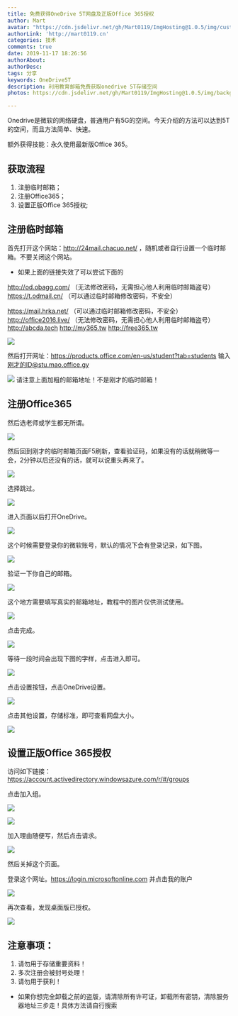 ```yaml
---
title: 免费获得OneDrive 5T网盘及正版Office 365授权
author: Mart
avatar: "https://cdn.jsdelivr.net/gh/Mart0119/ImgHosting@1.0.5/img/custom/2.jpg"
authorLink: 'http://mart0119.cn'
categories: 技术
comments: true
date: 2019-11-17 18:26:56
authorAbout: 
authorDesc:
tags: 分享
keywords: OneDrive5T
description: 利用教育邮箱免费获取onedrive 5T存储空间
photos: https://cdn.jsdelivr.net/gh/Mart0119/ImgHosting@1.0.5/img/background/aeolian3_by_wlop-dbztbo1.jpg

---
```

Onedrive是微软的网络硬盘，普通用户有5G的空间。今天介绍的方法可以达到5T的空间，而且方法简单、快速。

额外获得技能：永久使用最新版Office 365。

## 获取流程
1. 注册临时邮箱；
2. 注册Office365；
3. 设置正版Office 365授权;

## 注册临时邮箱
首先打开这个网站：http://24mail.chacuo.net/ ，随机或者自行设置一个临时邮箱。不要关闭这个网站。

- 如果上面的链接失效了可以尝试下面的

http://od.obagg.com/ （无法修改密码，无需担心他人利用临时邮箱盗号）
https://t.odmail.cn/ （可以通过临时邮箱修改密码，不安全）

https://mail.hrka.net/ （可以通过临时邮箱修改密码，不安全）
http://office2016.live/ （无法修改密码，无需担心他人利用临时邮箱盗号）
http://abcda.tech
http://my365.tw
http://free365.tw

![](https://blog.orghub.cn/2019/06/07/%E5%85%8D%E8%B4%B9%E8%8E%B7%E5%BE%97OneDrive-5T%E7%BD%91%E7%9B%98%E5%8F%8A%E6%AD%A3%E7%89%88Office-365%E6%8E%88%E6%9D%83/1.%E5%88%9B%E5%BB%BA%E4%B8%B4%E6%97%B6%E9%82%AE%E7%AE%B1.png)

然后打开网址：https://products.office.com/en-us/student?tab=students 输入 刚才的ID@stu.mao.office.gy

![](https://blog.orghub.cn/2019/06/07/%E5%85%8D%E8%B4%B9%E8%8E%B7%E5%BE%97OneDrive-5T%E7%BD%91%E7%9B%98%E5%8F%8A%E6%AD%A3%E7%89%88Office-365%E6%8E%88%E6%9D%83/2.%E5%88%9B%E5%BB%BA365%E9%82%AE%E7%AE%B1.png)
请注意上面加粗的邮箱地址！不是刚才的临时邮箱！

## 注册Office365
然后选老师或学生都无所谓。

![](https://blog.orghub.cn/2019/06/07/%E5%85%8D%E8%B4%B9%E8%8E%B7%E5%BE%97OneDrive-5T%E7%BD%91%E7%9B%98%E5%8F%8A%E6%AD%A3%E7%89%88Office-365%E6%8E%88%E6%9D%83/3.%E5%93%AA%E4%B8%80%E4%B8%AA%E6%97%A0%E6%89%80%E8%B0%93.png)

然后回到刚才的临时邮箱页面F5刷新，查看验证码，如果没有的话就稍微等一会，2分钟以后还没有的话，就可以说重头再来了。

![](https://blog.orghub.cn/2019/06/07/%E5%85%8D%E8%B4%B9%E8%8E%B7%E5%BE%97OneDrive-5T%E7%BD%91%E7%9B%98%E5%8F%8A%E6%AD%A3%E7%89%88Office-365%E6%8E%88%E6%9D%83/4.%E5%A1%AB%E5%86%99%E9%AA%8C%E8%AF%81%E7%A0%81.png)

选择跳过。

![](https://blog.orghub.cn/2019/06/07/%E5%85%8D%E8%B4%B9%E8%8E%B7%E5%BE%97OneDrive-5T%E7%BD%91%E7%9B%98%E5%8F%8A%E6%AD%A3%E7%89%88Office-365%E6%8E%88%E6%9D%83/5.%E8%B7%B3%E8%BF%87.png)

进入页面以后打开OneDrive。

![](https://blog.orghub.cn/2019/06/07/%E5%85%8D%E8%B4%B9%E8%8E%B7%E5%BE%97OneDrive-5T%E7%BD%91%E7%9B%98%E5%8F%8A%E6%AD%A3%E7%89%88Office-365%E6%8E%88%E6%9D%83/6.%E6%89%93%E5%BC%80OneDrive.png)

这个时候需要登录你的微软账号，默认的情况下会有登录记录，如下图。

![](https://blog.orghub.cn/2019/06/07/%E5%85%8D%E8%B4%B9%E8%8E%B7%E5%BE%97OneDrive-5T%E7%BD%91%E7%9B%98%E5%8F%8A%E6%AD%A3%E7%89%88Office-365%E6%8E%88%E6%9D%83/7.%E9%80%89%E6%8B%A9%E7%99%BB%E5%BD%95%E4%BD%A0%E8%87%AA%E5%B7%B1%E7%9A%84%E8%B4%A6%E6%88%B7.png)

验证一下你自己的邮箱。

![](https://blog.orghub.cn/2019/06/07/%E5%85%8D%E8%B4%B9%E8%8E%B7%E5%BE%97OneDrive-5T%E7%BD%91%E7%9B%98%E5%8F%8A%E6%AD%A3%E7%89%88Office-365%E6%8E%88%E6%9D%83/8.%E9%AA%8C%E8%AF%81%E4%BD%A0%E8%87%AA%E5%B7%B1%E7%9C%9F%E5%AE%9E%E7%9A%84%E9%82%AE%E7%AE%B1.png)

这个地方需要填写真实的邮箱地址，教程中的图片仅供测试使用。

![](https://blog.orghub.cn/2019/06/07/%E5%85%8D%E8%B4%B9%E8%8E%B7%E5%BE%97OneDrive-5T%E7%BD%91%E7%9B%98%E5%8F%8A%E6%AD%A3%E7%89%88Office-365%E6%8E%88%E6%9D%83/9.%E9%AA%8C%E8%AF%81%E9%82%AE%E7%AE%B1.png)

点击完成。

![](https://blog.orghub.cn/2019/06/07/%E5%85%8D%E8%B4%B9%E8%8E%B7%E5%BE%97OneDrive-5T%E7%BD%91%E7%9B%98%E5%8F%8A%E6%AD%A3%E7%89%88Office-365%E6%8E%88%E6%9D%83/10.%E5%AE%8C%E6%88%90.png)

等待一段时间会出现下图的字样，点击进入即可。

![](https://blog.orghub.cn/2019/06/07/%E5%85%8D%E8%B4%B9%E8%8E%B7%E5%BE%97OneDrive-5T%E7%BD%91%E7%9B%98%E5%8F%8A%E6%AD%A3%E7%89%88Office-365%E6%8E%88%E6%9D%83/11.%E5%BC%80%E5%A7%8B%E4%BD%BF%E7%94%A8.png)

点击设置按钮，点击OneDrive设置。

![](https://blog.orghub.cn/2019/06/07/%E5%85%8D%E8%B4%B9%E8%8E%B7%E5%BE%97OneDrive-5T%E7%BD%91%E7%9B%98%E5%8F%8A%E6%AD%A3%E7%89%88Office-365%E6%8E%88%E6%9D%83/12.%E6%9F%A5%E7%9C%8B%E7%A9%BA%E9%97%B4.png)

点击其他设置，存储标准，即可查看网盘大小。

![](https://blog.orghub.cn/2019/06/07/%E5%85%8D%E8%B4%B9%E8%8E%B7%E5%BE%97OneDrive-5T%E7%BD%91%E7%9B%98%E5%8F%8A%E6%AD%A3%E7%89%88Office-365%E6%8E%88%E6%9D%83/13.%E7%A1%AE%E8%AE%A4%E7%A9%BA%E9%97%B4.png)

## 设置正版Office 365授权
访问如下链接：https://account.activedirectory.windowsazure.com/r/#/groups

点击加入组。

![](https://blog.orghub.cn/2019/06/07/%E5%85%8D%E8%B4%B9%E8%8E%B7%E5%BE%97OneDrive-5T%E7%BD%91%E7%9B%98%E5%8F%8A%E6%AD%A3%E7%89%88Office-365%E6%8E%88%E6%9D%83/14.%E5%8A%A0%E5%85%A5%E7%BB%841.png)

![](https://blog.orghub.cn/2019/06/07/%E5%85%8D%E8%B4%B9%E8%8E%B7%E5%BE%97OneDrive-5T%E7%BD%91%E7%9B%98%E5%8F%8A%E6%AD%A3%E7%89%88Office-365%E6%8E%88%E6%9D%83/14.%E5%8A%A0%E5%85%A5%E7%BB%842.png)

加入理由随便写，然后点击请求。

![](https://blog.orghub.cn/2019/06/07/%E5%85%8D%E8%B4%B9%E8%8E%B7%E5%BE%97OneDrive-5T%E7%BD%91%E7%9B%98%E5%8F%8A%E6%AD%A3%E7%89%88Office-365%E6%8E%88%E6%9D%83/15%E7%90%86%E7%94%B1%E9%9A%8F%E4%BE%BF%E5%86%99.png)

然后关掉这个页面。

登录这个网址。https://login.microsoftonline.com 并点击我的账户

![](https://blog.orghub.cn/2019/06/07/%E5%85%8D%E8%B4%B9%E8%8E%B7%E5%BE%97OneDrive-5T%E7%BD%91%E7%9B%98%E5%8F%8A%E6%AD%A3%E7%89%88Office-365%E6%8E%88%E6%9D%83/16.%E6%9F%A5%E7%9C%8B%E6%A1%8C%E9%9D%A2%E7%89%88%E6%8E%88%E6%9D%83.png)

再次查看，发现桌面版已授权。

![](https://blog.orghub.cn/2019/06/07/%E5%85%8D%E8%B4%B9%E8%8E%B7%E5%BE%97OneDrive-5T%E7%BD%91%E7%9B%98%E5%8F%8A%E6%AD%A3%E7%89%88Office-365%E6%8E%88%E6%9D%83/17.%E5%B7%B2%E7%BB%8F%E5%8F%AF%E4%BB%A5%E5%AE%89%E8%A3%85%E6%AD%A3%E7%89%88office%E4%BA%86.png)

## 注意事项：
1. 请勿用于存储重要资料！
2. 多次注册会被封号处理！
3. 请勿用于获利！

- 如果你想完全卸载之前的盗版，请清除所有许可证，卸载所有密钥，清除服务器地址三步走！具体方法请自行搜索
